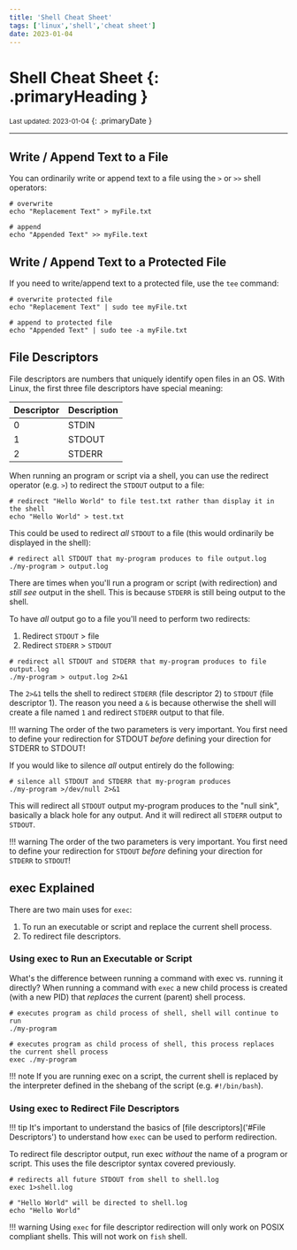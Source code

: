```yaml
---
title: 'Shell Cheat Sheet'
tags: ['linux','shell','cheat sheet']
date: 2023-01-04
---
```

# Shell Cheat Sheet {: .primaryHeading }
<small>Last updated: 2023-01-04</small>
{: .primaryDate }

---

## Write / Append Text to a File
You can ordinarily write or append text to a file using the `>` or `>>` shell operators:

```shell
# overwrite
echo "Replacement Text" > myFile.txt
```

```shell
# append
echo "Appended Text" >> myFile.text
```

## Write / Append Text to a Protected File
If you need to write/append text to a protected file, use the `tee` command:

```shell
# overwrite protected file
echo "Replacement Text" | sudo tee myFile.txt
```

```shell
# append to protected file
echo "Appended Text" | sudo tee -a myFile.txt
```
## File Descriptors
File descriptors are numbers that uniquely identify open files in an OS.  With Linux, the first three file descriptors have special meaning:

| Descriptor | Description |
| ---------- | ----------- |
| 0          | STDIN       |
| 1          | STDOUT      |
| 2          | STDERR      |                                                                                     |

When running an program or script via a shell, you can use the redirect operator (e.g. `>`) to redirect the `STDOUT` output to a file:

```shell
# redirect "Hello World" to file test.txt rather than display it in the shell
echo "Hello World" > test.txt
```
This could be used to redirect *all* `STDOUT` to a file (this would ordinarily be displayed in the shell):

```shell
# redirect all STDOUT that my-program produces to file output.log
./my-program > output.log
```
There are times when you'll run a program or script (with redirection) and *still see* output in the shell.  This is because `STDERR` is still being output to the shell.

To have *all* output go to a file you'll need to perform two redirects:

1. Redirect `STDOUT` > file
2. Redirect `STDERR` > `STDOUT`

```shell
# redirect all STDOUT and STDERR that my-program produces to file output.log
./my-program > output.log 2>&1
```
The `2>&1` tells the shell to redirect `STDERR` (file descriptor 2) to `STDOUT` (file descriptor 1).  The reason you need a `&` is because otherwise the shell will create a file named `1` and redirect `STDERR` output to that file.

!!! warning
    The order of the two parameters is very important.  You first need to define your redirection for STDOUT *before* defining your direction for STDERR to STDOUT!

If you would like to silence *all* output entirely do the following:

```shell
# silence all STDOUT and STDERR that my-program produces
./my-program >/dev/null 2>&1
```
This will redirect all `STDOUT` output my-program produces to the "null sink", basically a black hole for any output.  And it will redirect all `STDERR` output to `STDOUT`.

!!! warning
    The order of the two parameters is very important.  You first need to define your redirection for `STDOUT` *before* defining your direction for `STDERR` to `STDOUT`!

## exec Explained
There are two main uses for `exec`:

1. To run an executable or script and replace the current shell process.
1. To redirect file descriptors.

### Using exec to Run an Executable or Script
What's the difference between running a command with exec vs. running it directly?  When running a command with `exec` a new child process is created (with a new PID) that *replaces* the current (parent) shell process.

```shell
# executes program as child process of shell, shell will continue to run
./my-program

# executes program as child process of shell, this process replaces the current shell process
exec ./my-program
```

!!! note
    If you are running exec on a script, the current shell is replaced by the interpreter defined in the shebang of the script (e.g. `#!/bin/bash`).
    
### Using exec to Redirect File Descriptors

!!! tip
    It's important to understand the basics of [file descriptors]('#File Descriptors') to understand how `exec` can be used to perform redirection.

To redirect file descriptor output, run exec *without* the name of a program or script.  This uses the file descriptor syntax covered previously.

```shell
# redirects all future STDOUT from shell to shell.log
exec 1>shell.log

# "Hello World" will be directed to shell.log
echo "Hello World"
```

!!! warning
    Using `exec` for file descriptor redirection will only work on POSIX compliant shells.  This will not work on `fish` shell.